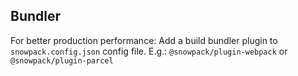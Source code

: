 ## Bundler

For better production performance:
Add a build bundler plugin to `snowpack.config.json` config file.
E.g.: `@snowpack/plugin-webpack` or `@snowpack/plugin-parcel`
